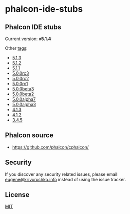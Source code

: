 # phalcon-ide-stubs

## Phalcon IDE stubs

Current version: **v5.1.4**

Other [tags](https://github.com/FlexIDK/phalcon-ide-stubs/tags):

- [5.1.3](https://github.com/FlexIDK/phalcon-ide-stubs/tree/5.1.3)
- [5.1.2](https://github.com/FlexIDK/phalcon-ide-stubs/tree/5.1.2)
- [5.1.1](https://github.com/FlexIDK/phalcon-ide-stubs/tree/5.1.1)
- [5.0.0rc3](https://github.com/FlexIDK/phalcon-ide-stubs/tree/5.0.0rc3)
- [5.0.0rc2](https://github.com/FlexIDK/phalcon-ide-stubs/tree/5.0.0rc2)
- [5.0.0rc1](https://github.com/FlexIDK/phalcon-ide-stubs/tree/5.0.0rc1)
- [5.0.0beta3](https://github.com/FlexIDK/phalcon-ide-stubs/releases/tag/5.0.0beta3)
- [5.0.0beta2](https://github.com/FlexIDK/phalcon-ide-stubs/releases/tag/5.0.0beta2)
- [5.0.0alpha7](https://github.com/FlexIDK/phalcon-ide-stubs/releases/tag/5.0.0alpha7)
- [5.0.0alpha3](https://github.com/FlexIDK/phalcon-ide-stubs/tree/5.0.0alpha3)
- [4.1.3](https://github.com/FlexIDK/phalcon-ide-stubs/tree/4.1.3)
- [4.1.2](https://github.com/FlexIDK/phalcon-ide-stubs/tree/4.1.2)
- [3.4.5](https://github.com/FlexIDK/phalcon-ide-stubs/tree/3.4.5)

## Phalcon source

- https://github.com/phalcon/cphalcon/

## Security

If you discover any security related issues, please email eugene@krivoruchko.info instead of using the issue tracker.

## License

[MIT](https://github.com/FlexIDK/phalcon-ide-stubs/blob/master/LICENSE)